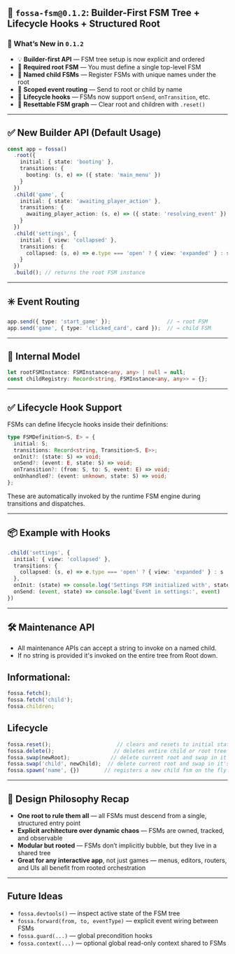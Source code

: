 ## 📝 `fossa-fsm@0.1.2`: Builder-First FSM Tree + Lifecycle Hooks + Structured Root

### 🚀 What’s New in `0.1.2`

* 💡 **Builder-first API** — FSM tree setup is now explicit and ordered
* 🌳 **Required root FSM** — You must define a single top-level FSM
* 🧩 **Named child FSMs** — Register FSMs with unique names under the root
* 📮 **Scoped event routing** — Send to root or child by name
* 🔄 **Lifecycle hooks** — FSMs now support `onSend`, `onTransition`, etc.
* 🧼 **Resettable FSM graph** — Clear root and children with `.reset()`

---

## ✅ New Builder API (Default Usage)

```ts
const app = fossa()
  .root({
    initial: { state: 'booting' },
    transitions: {
      booting: (s, e) => ({ state: 'main_menu' })
    }
  })
  .child('game', {
    initial: { state: 'awaiting_player_action' },
    transitions: {
      awaiting_player_action: (s, e) => ({ state: 'resolving_event' })
    }
  })
  .child('settings', {
    initial: { view: 'collapsed' },
    transitions: {
      collapsed: (s, e) => e.type === 'open' ? { view: 'expanded' } : s
    }
  })
  .build(); // returns the root FSM instance
```

---

## ✳️ Event Routing

```ts
app.send({ type: 'start_game' });                  // → root FSM
app.send('game', { type: 'clicked_card', card });  // → child FSM
```

---

## 🔐 Internal Model

```ts
let rootFSMInstance: FSMInstance<any, any> | null = null;
const childRegistry: Record<string, FSMInstance<any, any>> = {};
```

---

## ✅ Lifecycle Hook Support

FSMs can define lifecycle hooks inside their definitions:

```ts
type FSMDefinition<S, E> = {
  initial: S;
  transitions: Record<string, Transition<S, E>>;
  onInit?: (state: S) => void;
  onSend?: (event: E, state: S) => void;
  onTransition?: (from: S, to: S, event: E) => void;
  onUnhandled?: (event: unknown, state: S) => void;
};
```

These are automatically invoked by the runtime FSM engine during transitions and dispatches.

---

## 📦 Example with Hooks

```ts
.child('settings', {
  initial: { view: 'collapsed' },
  transitions: {
    collapsed: (s, e) => e.type === 'open' ? { view: 'expanded' } : s
  },
  onInit: (state) => console.log('Settings FSM initialized with', state),
  onSend: (event, state) => console.log('Event in settings:', event)
})
```

---

## 🛠 Maintenance API

* All maintenance APIs can accept a string to invoke on a named child.
* If no string is provided it's invoked on the entire tree from Root down.


## Informational:
```ts
fossa.fetch();
fossa.fetch('child');
fossa.children;
```
## Lifecycle
```ts
fossa.reset();                     // clears and resets to initial state
fossa.delete();                   // deletes entire child or root tree instance
fossa.swap(newRoot);             // delete current root and swap in it's place a new root
fossa.swap('child', newChild);  // delete current root and swap in it's place a new root
fossa.spawn('name', {})        // registers a new child fsm on the fly NOT a root
```

---

## 🧠 Design Philosophy Recap

* **One root to rule them all** — all FSMs must descend from a single, structured entry point
* **Explicit architecture over dynamic chaos** — FSMs are owned, tracked, and observable
* **Modular but rooted** — FSMs don’t implicitly bubble, but they live in a shared tree
* **Great for any interactive app**, not just games — menus, editors, routers, and UIs all benefit from rooted orchestration

---

## Future Ideas

* `fossa.devtools()` — inspect active state of the FSM tree
* `fossa.forward(from, to, eventType)` — explicit event wiring between FSMs
* `fossa.guard(...)` — global precondition hooks
* `fossa.context(...)` — optional global read-only context shared to FSMs

